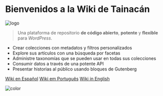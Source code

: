# Bienvenidos a la Wiki de Tainacán

![logo](../_assets/images/logo_tainacan.png)

> Una plataforma de repositorio **de código abierto**, **potente** y **flexible** para _WordPress_.

- Crear colecciones con metadatos y filtros personalizados
- Explore sus artículos con una búsqueda por facetas
- Administre taxonomías que se pueden usar en todas sus colecciones
- Consumir datos a través de una potente API
- Presentar historias al público usando bloques de Gutenberg

[Wiki en Español](/es-mx/#wiki-do-tainacan)
[Wiki em Português](/pt-br/#wiki-do-tainacan)
[Wiki in English](/#tainacan-wiki)

<!-- background color -->

![color](#ffffff)
